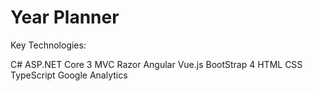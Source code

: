 # Year Planner

Key Technologies:

C#
ASP.NET Core 3
MVC
Razor
Angular
Vue.js
BootStrap 4
HTML
CSS
TypeScript
Google Analytics
